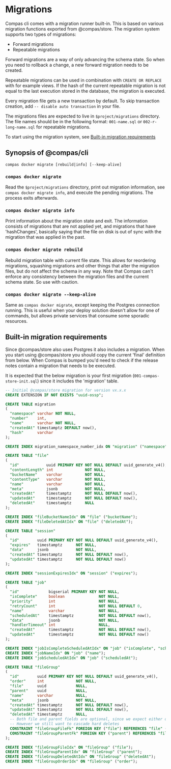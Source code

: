 # Migrations

Compas cli comes with a migration runner built-in. This is based on various
migration functions exported from @compas/store. The migration system supports
two types of migrations:

- Forward migrations
- Repeatable migrations

Forward migrations are a way of only advancing the schema state. So when you
need to rollback a change, a new forward migration needs to be created.

Repeatable migrations can be used in combination with `CREATE OR REPLACE` with
for example views. If the hash of the current repeatable migration is not equal
to the last execution stored in the database, the migration is executed.

Every migration file gets a new transaction by default. To skip transaction
creation, add `-- disable auto transaction` in your file.

The migrations files are expected to live in `$project/migrations` directory.
The file names should be in the following format: `001-name.sql` or
`002-r-long-name.sql` for repeatable migrations.

To start using the migration system, see
[Built-in migration requirements](#built-in-migration-requirements)

## Synopsis of @compas/cli

`compas docker migrate [rebuild|info] [--keep-alive]`

### `compas docker migrate`

Read the `$project/migrations` directory, print out migration information, see
`compas docker migrate info`, and execute the pending migrations. The process
exits afterwards.

### `compas docker migrate info`

Print information about the migration state and exit. The information consists
of migrations that are not applied yet, and migrations that have 'hashChanges',
basically saying that the file on disk is out of sync with the migration that
was applied in the past.

### `compas docker migrate rebuild`

Rebuild migration table with current file state. This allows for reordering
migrations, squashing migrations and other things that alter the migration
files, but do not affect the schema in any way. Note that Compas can't enforce
any consistency between the migration files and the current schema state. So use
with caution.

### `compas docker migrate --keep-alive`

Same as `compas docker migrate`, except keeping the Postgres connection running.
This is useful when your deploy solution doesn't allow for one of commands, but
allows private services that consume some sporadic resources.

## Built-in migration requirements

Since @compas/store also uses Postgres it also includes a migration. When you
start using @compas/store you should copy the current 'final' definition from
below. When Compas is bumped you'd need to check if the release notes contain a
migration that needs to be executed.

It is expected that the below migration is your first migration
(`001-compas-store-init.sql`) since it includes the 'migration' table.

```sql
-- Initial @compas/store migration for version vx.x.x
CREATE EXTENSION IF NOT EXISTS "uuid-ossp";

CREATE TABLE migration
(
  "namespace" varchar NOT NULL,
  "number"    int,
  "name"      varchar NOT NULL,
  "createdAt" timestamptz DEFAULT now(),
  "hash"      varchar
);

CREATE INDEX migration_namespace_number_idx ON "migration" ("namespace", "number");

CREATE TABLE "file"
(
  "id"            uuid PRIMARY KEY NOT NULL DEFAULT uuid_generate_v4(),
  "contentLength" int              NOT NULL,
  "bucketName"    varchar          NOT NULL,
  "contentType"   varchar          NOT NULL,
  "name"          varchar          NOT NULL,
  "meta"          jsonb            NOT NULL,
  "createdAt"     timestamptz      NOT NULL DEFAULT now(),
  "updatedAt"     timestamptz      NOT NULL DEFAULT now(),
  "deletedAt"     timestamptz      NULL
);

CREATE INDEX "fileBucketNameIdx" ON "file" ("bucketName");
CREATE INDEX "fileDeletedAtIdx" ON "file" ("deletedAt");

CREATE TABLE "session"
(
  "id"        uuid PRIMARY KEY NOT NULL DEFAULT uuid_generate_v4(),
  "expires"   timestamptz      NOT NULL,
  "data"      jsonb            NOT NULL,
  "createdAt" timestamptz      NOT NULL DEFAULT now(),
  "updatedAt" timestamptz      NOT NULL DEFAULT now()
);

CREATE INDEX "sessionExpiresIdx" ON "session" ("expires");

CREATE TABLE "job"
(
  "id"             bigserial PRIMARY KEY NOT NULL,
  "isComplete"     boolean               NOT NULL,
  "priority"       int                   NOT NULL,
  "retryCount"     int                   NOT NULL DEFAULT 0,
  "name"           varchar               NOT NULL,
  "scheduledAt"    timestamptz           NOT NULL DEFAULT now(),
  "data"           jsonb                 NOT NULL,
  "handlerTimeout" int                   NULL,
  "createdAt"      timestamptz           NOT NULL DEFAULT now(),
  "updatedAt"      timestamptz           NOT NULL DEFAULT now()
);

CREATE INDEX "jobIsCompleteScheduledAtIdx" ON "job" ("isComplete", "scheduledAt");
CREATE INDEX "jobNameIdx" ON "job" ("name");
CREATE INDEX "jobScheduledAtIdx" ON "job" ("scheduledAt");

CREATE TABLE "fileGroup"
(
  "id"        uuid PRIMARY KEY NOT NULL DEFAULT uuid_generate_v4(),
  "order"     int              NOT NULL,
  "file"      uuid             NULL,
  "parent"    uuid             NULL,
  "name"      varchar          NULL,
  "meta"      jsonb            NOT NULL,
  "createdAt" timestamptz      NOT NULL DEFAULT now(),
  "updatedAt" timestamptz      NOT NULL DEFAULT now(),
  "deletedAt" timestamptz      NULL,
  -- Both file and parent fields are optional, since we expect either one of them to exists
  -- However we still want to cascade hard deletes
  CONSTRAINT "fileGroupFileFk" FOREIGN KEY ("file") REFERENCES "file" ("id") ON DELETE CASCADE,
  CONSTRAINT "fileGroupParentFk" FOREIGN KEY ("parent") REFERENCES "fileGroup" ("id") ON DELETE CASCADE
);

CREATE INDEX "fileGroupFileIdx" ON "fileGroup" ("file");
CREATE INDEX "fileGroupParentIdx" ON "fileGroup" ("parent");
CREATE INDEX "fileGroupDeletedAtIdx" ON "fileGroup" ("deletedAt");
CREATE INDEX "fileGroupOrderIdx" ON "fileGroup" ("order");
```
